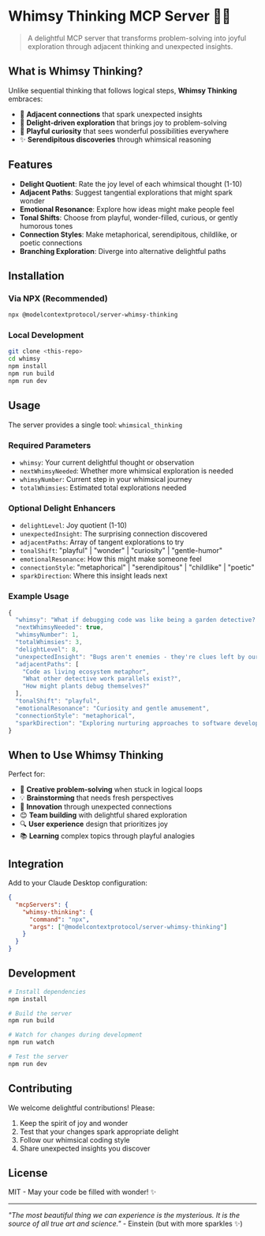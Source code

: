 # Whimsy Thinking MCP Server 🌈✨

> A delightful MCP server that transforms problem-solving into joyful exploration through adjacent thinking and unexpected insights.

## What is Whimsy Thinking?

Unlike sequential thinking that follows logical steps, **Whimsy Thinking** embraces:
- 🌟 **Adjacent connections** that spark unexpected insights  
- 💫 **Delight-driven exploration** that brings joy to problem-solving
- 🎈 **Playful curiosity** that sees wonderful possibilities everywhere
- ✨ **Serendipitous discoveries** through whimsical reasoning

## Features

- **Delight Quotient**: Rate the joy level of each whimsical thought (1-10)
- **Adjacent Paths**: Suggest tangential explorations that might spark wonder
- **Emotional Resonance**: Explore how ideas might make people feel
- **Tonal Shifts**: Choose from playful, wonder-filled, curious, or gently humorous tones
- **Connection Styles**: Make metaphorical, serendipitous, childlike, or poetic connections
- **Branching Exploration**: Diverge into alternative delightful paths

## Installation

### Via NPX (Recommended)
```bash
npx @modelcontextprotocol/server-whimsy-thinking
```

### Local Development
```bash
git clone <this-repo>
cd whimsy
npm install
npm run build
npm run dev
```

## Usage

The server provides a single tool: `whimsical_thinking`

### Required Parameters
- `whimsy`: Your current delightful thought or observation
- `nextWhimsyNeeded`: Whether more whimsical exploration is needed  
- `whimsyNumber`: Current step in your whimsical journey
- `totalWhimsies`: Estimated total explorations needed

### Optional Delight Enhancers
- `delightLevel`: Joy quotient (1-10)
- `unexpectedInsight`: The surprising connection discovered
- `adjacentPaths`: Array of tangent explorations to try
- `tonalShift`: "playful" | "wonder" | "curiosity" | "gentle-humor"
- `emotionalResonance`: How this might make someone feel
- `connectionStyle`: "metaphorical" | "serendipitous" | "childlike" | "poetic"
- `sparkDirection`: Where this insight leads next

### Example Usage

```typescript
{
  "whimsy": "What if debugging code was like being a garden detective? 🕵️‍♀️",
  "nextWhimsyNeeded": true,
  "whimsyNumber": 1,
  "totalWhimsies": 3,
  "delightLevel": 8,
  "unexpectedInsight": "Bugs aren't enemies - they're clues left by our past selves!",
  "adjacentPaths": [
    "Code as living ecosystem metaphor",
    "What other detective work parallels exist?",
    "How might plants debug themselves?"
  ],
  "tonalShift": "playful",
  "emotionalResonance": "Curiosity and gentle amusement",
  "connectionStyle": "metaphorical",
  "sparkDirection": "Exploring nurturing approaches to software development"
}
```

## When to Use Whimsy Thinking

Perfect for:
- 🎨 **Creative problem-solving** when stuck in logical loops
- 💡 **Brainstorming** that needs fresh perspectives  
- 🌱 **Innovation** through unexpected connections
- 😊 **Team building** with delightful shared exploration
- 🔍 **User experience** design that prioritizes joy
- 📚 **Learning** complex topics through playful analogies

## Integration

Add to your Claude Desktop configuration:

```json
{
  "mcpServers": {
    "whimsy-thinking": {
      "command": "npx",
      "args": ["@modelcontextprotocol/server-whimsy-thinking"]
    }
  }
}
```

## Development

```bash
# Install dependencies
npm install

# Build the server
npm run build

# Watch for changes during development  
npm run watch

# Test the server
npm run dev
```

## Contributing

We welcome delightful contributions! Please:
1. Keep the spirit of joy and wonder
2. Test that your changes spark appropriate delight
3. Follow our whimsical coding style
4. Share unexpected insights you discover

## License

MIT - May your code be filled with wonder! ✨

---

*"The most beautiful thing we can experience is the mysterious. It is the source of all true art and science."* - Einstein (but with more sparkles ✨)